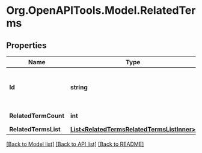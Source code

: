 # Org.OpenAPITools.Model.RelatedTerms

## Properties

Name | Type | Description | Notes
------------ | ------------- | ------------- | -------------
**Id** | **string** | First input term. For example, if you pass \&quot;?terms&#x3D;clothes,workout\&quot;, then id will be \&quot;clothes\&quot; | [optional] 
**RelatedTermCount** | **int** | Total number of related terms returned | [optional] 
**RelatedTermsList** | [**List&lt;RelatedTermsRelatedTermsListInner&gt;**](RelatedTermsRelatedTermsListInner.md) | The id of the advertiser. | [optional] 

[[Back to Model list]](../README.md#documentation-for-models) [[Back to API list]](../README.md#documentation-for-api-endpoints) [[Back to README]](../README.md)

